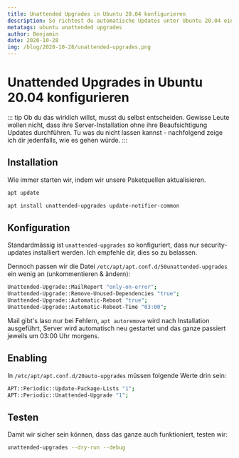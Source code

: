 ```yaml
---
title: Unattended Upgrades in Ubuntu 20.04 konfigurieren
description: So richtest du automatische Updates unter Ubuntu 20.04 ein. Damit dein Server stets auf dem neusten Stand ist. 
metatags: ubuntu unattended upgrades 
author: Benjamin
date: 2020-10-28
img: /blog/2020-10-28/unattended-upgrades.png
---
```


# Unattended Upgrades in Ubuntu 20.04 konfigurieren

::: tip 
Ob du das wirklich willst, musst du selbst entscheiden. Gewisse Leute wollen nicht, dass ihre Server-Installation ohne ihre Beaufsichtigung Updates durchführen. Tu was du nicht lassen kannst - nachfolgend zeige ich dir jedenfalls, wie es gehen würde. 
:::

## Installation

Wie immer starten wir, indem wir unsere Paketquellen aktualisieren. 

```bash
apt update
```

```bash
apt install unattended-upgrades update-notifier-common
```

## Konfiguration

Standardmässig ist `unattended-upgrades` so konfiguriert, dass nur security-updates installiert werden. Ich empfehle dir, dies so zu belassen.

Dennoch passen wir die Datei `/etc/apt/apt.conf.d/50unattended-upgrades` ein wenig an (unkommentieren & ändern):

```bash
Unattended-Upgrade::MailReport "only-on-error";
Unattended-Upgrade::Remove-Unused-Dependencies "true";
Unattended-Upgrade::Automatic-Reboot "true";
Unattended-Upgrade::Automatic-Reboot-Time "03:00";
```

Mail gibt's laso nur bei Fehlern, `apt autoremove` wird nach Installation ausgeführt, Server wird automatisch neu gestartet und das ganze passiert jeweils um 03:00 Uhr morgens. 

## Enabling

In `/etc/apt/apt.conf.d/20auto-upgrades` müssen folgende Werte drin sein:

```bash
APT::Periodic::Update-Package-Lists "1";
APT::Periodic::Unattended-Upgrade "1";
```

## Testen

Damit wir sicher sein können, dass das ganze auch funktioniert, testen wir:

```bash
unattended-upgrades --dry-run --debug
```







